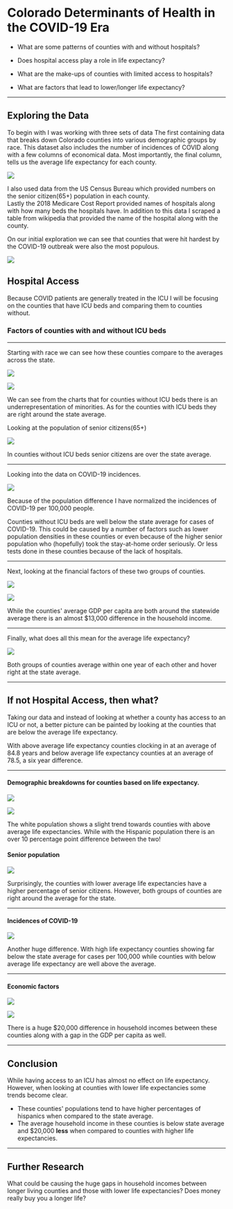 # Colorado Determinants of Health in the COVID-19 Era


* What are some patterns of counties with and without hospitals?

* Does hospital access play a role in life expectancy?

* What are the make-ups of counties with limited access to hospitals?

* What are factors that lead to lower/longer life expectancy?

---

## Exploring the Data

 To  begin with I was working with three sets of data The first containing data that breaks down Colorado counties into various demographic groups by race. This dataset also includes the number of incidences of COVID along with a few columns of economical data. Most importantly, the final column, tells us the average life expectancy for each county. 

![](img/dataframe_info.png)

I also used data from the US Census Bureau which provided numbers on the senior citizen(65+) population in each county.   
Lastly the 2018 Medicare Cost Report provided names of hospitals along with how many beds the hospitals have. In addition to this data I scraped a table from wikipedia that provided the name of the hospital along with the county.

On our initial exploration we can see that counties that were hit hardest by the COVID-19 outbreak were also the most populous.  

![](img/Covid_cases_by_population.png)


## Hospital Access

Because COVID patients are generally treated in the ICU I will be focusing on the counties that have ICU beds and comparing them to counties without. 

###  Factors of counties with and without ICU beds
-----
Starting with race we can see how these counties compare to the averages across the state.

![](img/perc_white_pop_beds.png)

![](img/perc_hispanic_pop_beds.png)


We can see from the charts that for counties without ICU beds there is an underrepresentation of minorities. As for the counties with ICU beds they are right around the state average.

Looking at the population of senior citizens(65+)


![](img/perc_senior_pop_beds.png)


In counties without ICU beds senior citizens are over the state average. 

---

Looking into the data on COVID-19 incidences.

![](img/covid_per_100k.png)    

Because of the population difference I have normalized the incidences of COVID-19 per 100,000 people.

Counties without ICU beds are well below the state average for cases of COVID-19. This could be caused by a number of factors such as lower population densities in these counties or even because of the higher senior population who (hopefully) took the stay-at-home order seriously. Or less tests done in these counties because of the lack of hospitals.

---

Next, looking at the financial factors of these two groups of counties.

![](img/avg_gdp.png)

![](img/med_avg_hh_income.png)

While the counties' average GDP per capita are both around the statewide average there is an almost $13,000 difference in the household income.


---


Finally, what does all this mean for the average life expectancy?



![](img/avg_life_exp.png)

Both groups of counties average within one year of each other and hover right at the state average. 

---
## If not Hospital Access, then what?

Taking our data and instead of looking at whether a county has access to an ICU or not, a better picture can be painted by looking at the counties that are below the average life expectancy.


With above average life expectancy counties clocking in at an average of 84.8 years and below average life expectancy counties at an average of 78.5, a six year difference.


---
####  Demographic breakdowns for counties based on life expectancy.

![](img/perc_white_pop_by_life_exp.png)

![](img/perc_hispanic_pop_by_life_exp.png)

The white population shows a slight trend towards counties with above average life expectancies. While with the Hispanic population there is an over 10 percentage point difference between the two!


#### Senior population

![](img/perc_senior_pop_by_life_exp.png)

Surprisingly, the counties with lower average life expectancies have a higher percentage of senior citizens. However, both groups of counties are right around the average for the state.

---
#### Incidences of COVID-19

![](img/covid_per_100k_by_life_exp.png)

Another huge difference. With high life expectancy counties showing far below the state average for cases per 100,000 while counties with below average life expectancy are well above the average.


---
####  Economic factors

![](img/med_avg_hh_income_by_life_exp.png)

![](img/avg_gdp_by_life_exp.png)

There is a huge $20,000 difference in household incomes between these counties along with a gap in the GDP per capita as well.


---
## Conclusion

While having access to an ICU has almost no effect on life expectancy. However, when looking at counties with lower life expectancies some trends become clear.
* These counties' populations tend to have higher percentages of hispanics when compared to the state average.
* The average household income in these counties is below state average and $20,000 **less** when compared to counties with higher life expectancies.



----

## Further Research

What could be causing the huge gaps in household incomes between longer living counties and those with lower life expectancies? Does money really buy you a longer life?